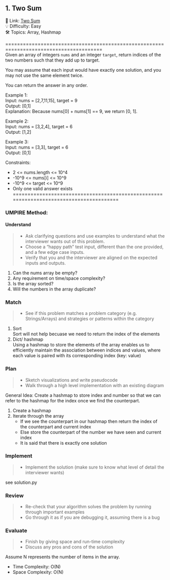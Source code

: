 ## 1. Two Sum
🔗  Link: [Two Sum](https://leetcode.com/problems/two-sum/description/)<br>
💡 Difficulty: Easy<br>
🛠️ Topics: Array, Hashmap<br>

=======================================================================================<br>
Given an array of integers `nums` and an integer `target`, return indices of the two numbers such that they add up to target.

You may assume that each input would have exactly one solution, and you may not use the same element twice.

You can return the answer in any order.

Example 1:<br>
Input: nums = [2,7,11,15], target = 9<br>
Output: [0,1]<br>
Explanation: Because nums[0] + nums[1] == 9, we return [0, 1].<br>

Example 2:<br>
Input: nums = [3,2,4], target = 6<br>
Output: [1,2]<br>

Example 3:<br>
Input: nums = [3,3], target = 6<br>
Output: [0,1]<br>

Constraints:<br>
- 2 <= nums.length <= 10^4<br>
- -10^9 <= nums[i] <= 10^9<br>
- -10^9 <= target <= 10^9<br>
- Only one valid answer exists<br>
=======================================================================================<br>
### UMPIRE Method:
#### Understand

> - Ask clarifying questions and use examples to understand what the interviewer wants out of this problem.
> - Choose a “happy path” test input, different than the one provided, and a few edge case inputs. 
> - Verify that you and the interviewer are aligned on the expected inputs and outputs.
1. Can the nums array be empty?
2. Any requirement on time/space complexity?
3. Is the array sorted?
4. Will the numbers in the array duplicate?

### Match
> - See if this problem matches a problem category (e.g. Strings/Arrays) and strategies or patterns within the category
1. Sort<br>
Sort will not help becuase we need to return the index of the elements<br>
2. Dict/ hashmap <br>
Using a hashmap to store the elements of the array enables us to efficiently maintain the association between indices and values, where each value is paired with its corresponding index (key: value)

### Plan
> - Sketch visualizations and write pseudocode
> - Walk through a high level implementation with an existing diagram

General Idea: Create a hashmap to store index and number so that we can refer to the hashmap for the index once we find the counterpart.

1) Create a hashmap
2) Iterate through the array
    - If we see the counterpart in our hashmap then return the index of the counterpart and current index
    - Else store the counterpart of the number we have seen and current index
    - It is said that there is exactly one solution
    
### Implement
> - Implement the solution (make sure to know what level of detail the interviewer wants)

see solution.py

### Review
> - Re-check that your algorithm solves the problem by running through important examples
> - Go through it as if you are debugging it, assuming there is a bug
### Evaluate
> - Finish by giving space and run-time complexity
> - Discuss any pros and cons of the solution

Assume N represents the number of items in the array.


- Time Complexity: O(N)
- Space Complexity: O(N)

